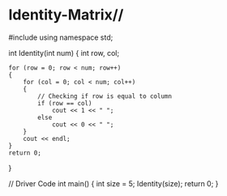 # Identity-Matrix// 


#include<iostream>
using namespace std;

int Identity(int num)
{
	int row, col;
	
	for (row = 0; row < num; row++)
	{
		for (col = 0; col < num; col++)
		{
			// Checking if row is equal to column
			if (row == col)
				cout << 1 << " ";
			else
				cout << 0 << " ";
		}
		cout << endl;
	}
	return 0;
}

// Driver Code
int main()
{
	int size = 5;
	Identity(size);
	return 0;
}

